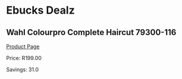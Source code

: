 
# Ebucks Dealz
## Wahl Colourpro Complete Haircut 79300-116
[Product Page](https://www.ebucks.com/web/shop/productSelected.do?prodId=1191138928&catId=375509364)

Price: R199.00

Savings: 31.0


	